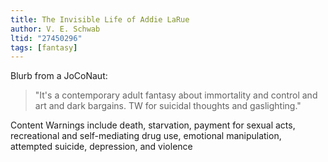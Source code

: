 ```yaml
---
title: The Invisible Life of Addie LaRue
author: V. E. Schwab
ltid: "27450296"
tags: [fantasy]
---
```


Blurb from a JoCoNaut:

> "It's a contemporary adult fantasy about immortality and control and art and
> dark bargains. TW for suicidal thoughts and gaslighting."

Content Warnings include death, starvation, payment for sexual acts,
recreational and self-mediating drug use, emotional manipulation, attempted
suicide, depression, and violence

